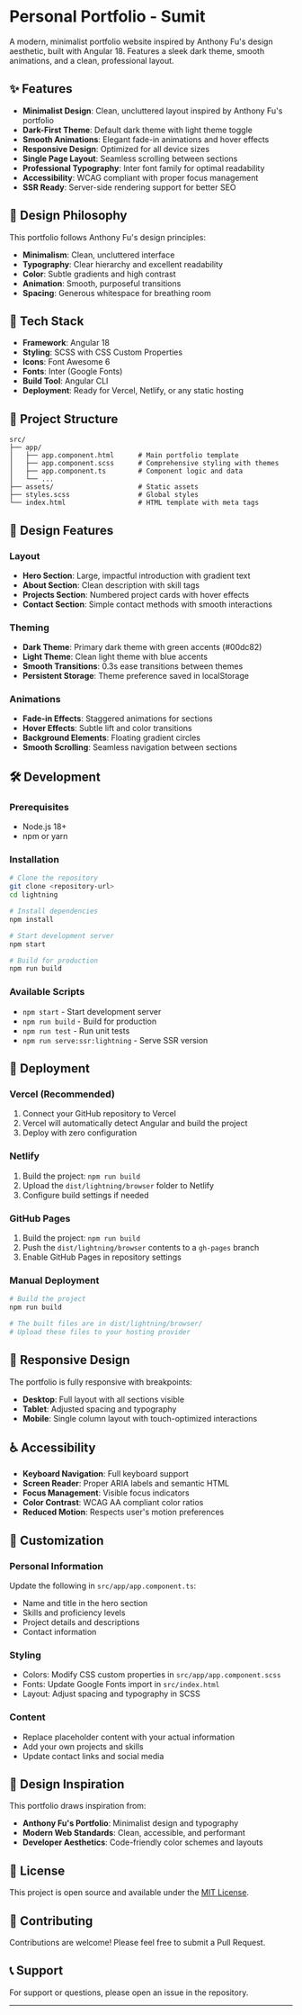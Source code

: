# Personal Portfolio - Sumit

A modern, minimalist portfolio website inspired by Anthony Fu's design aesthetic, built with Angular 18. Features a sleek dark theme, smooth animations, and a clean, professional layout.

## ✨ Features

- **Minimalist Design**: Clean, uncluttered layout inspired by Anthony Fu's portfolio
- **Dark-First Theme**: Default dark theme with light theme toggle
- **Smooth Animations**: Elegant fade-in animations and hover effects
- **Responsive Design**: Optimized for all device sizes
- **Single Page Layout**: Seamless scrolling between sections
- **Professional Typography**: Inter font family for optimal readability
- **Accessibility**: WCAG compliant with proper focus management
- **SSR Ready**: Server-side rendering support for better SEO

## 🎨 Design Philosophy

This portfolio follows Anthony Fu's design principles:
- **Minimalism**: Clean, uncluttered interface
- **Typography**: Clear hierarchy and excellent readability
- **Color**: Subtle gradients and high contrast
- **Animation**: Smooth, purposeful transitions
- **Spacing**: Generous whitespace for breathing room

## 🚀 Tech Stack

- **Framework**: Angular 18
- **Styling**: SCSS with CSS Custom Properties
- **Icons**: Font Awesome 6
- **Fonts**: Inter (Google Fonts)
- **Build Tool**: Angular CLI
- **Deployment**: Ready for Vercel, Netlify, or any static hosting

## 📁 Project Structure

```
src/
├── app/
│   ├── app.component.html      # Main portfolio template
│   ├── app.component.scss      # Comprehensive styling with themes
│   ├── app.component.ts        # Component logic and data
│   └── ...
├── assets/                     # Static assets
├── styles.scss                 # Global styles
└── index.html                  # HTML template with meta tags
```

## 🎨 Design Features

### Layout
- **Hero Section**: Large, impactful introduction with gradient text
- **About Section**: Clean description with skill tags
- **Projects Section**: Numbered project cards with hover effects
- **Contact Section**: Simple contact methods with smooth interactions

### Theming
- **Dark Theme**: Primary dark theme with green accents (#00dc82)
- **Light Theme**: Clean light theme with blue accents
- **Smooth Transitions**: 0.3s ease transitions between themes
- **Persistent Storage**: Theme preference saved in localStorage

### Animations
- **Fade-in Effects**: Staggered animations for sections
- **Hover Effects**: Subtle lift and color transitions
- **Background Elements**: Floating gradient circles
- **Smooth Scrolling**: Seamless navigation between sections

## 🛠️ Development

### Prerequisites
- Node.js 18+ 
- npm or yarn

### Installation
```bash
# Clone the repository
git clone <repository-url>
cd lightning

# Install dependencies
npm install

# Start development server
npm start

# Build for production
npm run build
```

### Available Scripts
- `npm start` - Start development server
- `npm run build` - Build for production
- `npm run test` - Run unit tests
- `npm run serve:ssr:lightning` - Serve SSR version

## 🚀 Deployment

### Vercel (Recommended)
1. Connect your GitHub repository to Vercel
2. Vercel will automatically detect Angular and build the project
3. Deploy with zero configuration

### Netlify
1. Build the project: `npm run build`
2. Upload the `dist/lightning/browser` folder to Netlify
3. Configure build settings if needed

### GitHub Pages
1. Build the project: `npm run build`
2. Push the `dist/lightning/browser` contents to a `gh-pages` branch
3. Enable GitHub Pages in repository settings

### Manual Deployment
```bash
# Build the project
npm run build

# The built files are in dist/lightning/browser/
# Upload these files to your hosting provider
```

## 📱 Responsive Design

The portfolio is fully responsive with breakpoints:
- **Desktop**: Full layout with all sections visible
- **Tablet**: Adjusted spacing and typography
- **Mobile**: Single column layout with touch-optimized interactions

## ♿ Accessibility

- **Keyboard Navigation**: Full keyboard support
- **Screen Reader**: Proper ARIA labels and semantic HTML
- **Focus Management**: Visible focus indicators
- **Color Contrast**: WCAG AA compliant color ratios
- **Reduced Motion**: Respects user's motion preferences

## 🎯 Customization

### Personal Information
Update the following in `src/app/app.component.ts`:
- Name and title in the hero section
- Skills and proficiency levels
- Project details and descriptions
- Contact information

### Styling
- Colors: Modify CSS custom properties in `src/app/app.component.scss`
- Fonts: Update Google Fonts import in `src/index.html`
- Layout: Adjust spacing and typography in SCSS

### Content
- Replace placeholder content with your actual information
- Add your own projects and skills
- Update contact links and social media

## 🎨 Design Inspiration

This portfolio draws inspiration from:
- **Anthony Fu's Portfolio**: Minimalist design and typography
- **Modern Web Standards**: Clean, accessible, and performant
- **Developer Aesthetics**: Code-friendly color schemes and layouts

## 📄 License

This project is open source and available under the [MIT License](LICENSE).

## 🤝 Contributing

Contributions are welcome! Please feel free to submit a Pull Request.

## 📞 Support

For support or questions, please open an issue in the repository.

---

